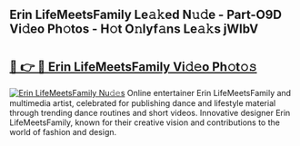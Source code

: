 ## Erin LifeMeetsFamily Le𝚊𝚔ed N𝚞𝚍e - Part-O9D Vi𝚍eo Ph𝚘tos - H𝚘t O𝚗lyf𝚊ns Le𝚊𝚔s jWIbV

# <h2><a href="http://hf7en61.feru.top/?c=Erin+LifeMeetsFamily">🔗 👉 🔴 Erin LifeMeetsFamily Vi𝚍𝚎o Ph𝚘t𝚘𝚜</a></h2>

[![Erin LifeMeetsFamily Nu𝚍𝚎s](https://i.imgur.com/0TWrTi3.gif)](http://hf7en61.feru.top/?c=Erin+LifeMeetsFamily)
Online entertainer Erin LifeMeetsFamily and multimedia artist, celebrated for publishing dance and lifestyle material through trending dance routines and short videos. Innovative designer Erin LifeMeetsFamily, known for their creative vision and contributions to the world of fashion and design. 
